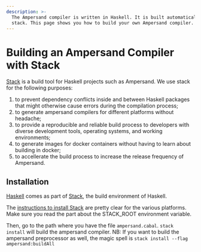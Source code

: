 ```yaml
---
description: >-
  The Ampersand compiler is written in Haskell. It is built automatically using
  stack. This page shows you how to build your own Ampersand compiler.
---
```


# Building an Ampersand Compiler with Stack

[Stack](https://haskellstack.org/) is a build tool for Haskell projects such as Ampersand. We use stack for the following purposes:

1. to prevent dependency conflicts inside and between Haskell packages that might otherwise cause errors during the compilation process;
2. to generate ampersand compilers for different platforms without headache;
3. to provide a reproducible and reliable build process to developers with diverse development tools, operating systems, and working environments; 
4. to generate images for docker containers without having to learn about building in docker;
5. to accellerate the build process to increase the release frequency of Ampersand.

## Installation

[Haskell](https://www.haskell.org/) comes as part of [Stack](http://haskellstack.org), the build environment of Haskell.

The [instructions to install Stack](http://haskellstack.org) are pretty clear for the various platforms. Make sure you read the part about the STACK\_ROOT environment variable.

Then, go to the path where you have the file `ampersand.cabal`. `stack install` will build the ampersand compiler. NB: If you want to build the ampersand preprocessor as well, the magic spell is `stack install --flag ampersand:buildAll`

